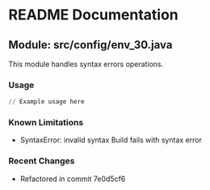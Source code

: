 # README Documentation

## Module: src/config/env_30.java

This module handles syntax errors operations.

### Usage

```python
// Example usage here
```

### Known Limitations

- SyntaxError: invalid syntax Build fails with syntax error

### Recent Changes

- Refactored in commit 7e0d5cf6
